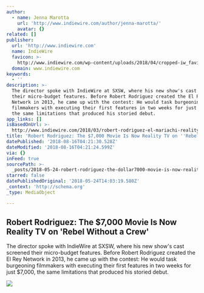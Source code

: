 ```yaml
---
author:
  - name: Jenna Marotta
    url: 'http://www.indiewire.com/author/jenna-marotta/'
    avatar: {}
related: []
publisher:
  url: 'http://www.indiewire.com'
  name: IndieWire
  favicon: >-
    http://www.indiewire.com/wp-content/uploads/2018/04/cropped-iw_favicon.png?w=192
  domain: www.indiewire.com
keywords:
  - ''
description: >-
  The director spoke with IndieWire at SXSW, where his new show's cast screened
  their micro-budget features. Before Robert Rodriguez created the El Rey
  Network in 2013, he came up with the contest: He would task burgeoning
  filmmakers with executing their first features in two weeks for just $7,000,
  the same limitations that produced his storied debut.
app_links: []
isBasedOnUrl: >-
  http://www.indiewire.com/2018/03/robert-rodriguez-el-mariachi-reality-tv-rebel-without-a-crew-1201941225/
title: 'Robert Rodriguez: The $7,000 Movie Is Now Reality TV on ''Rebel Without a Crew'''
datePublished: '2018-08-16T04:21:30.528Z'
dateModified: '2018-08-16T04:21:24.599Z'
via: {}
inFeed: true
sourcePath: >-
  _posts/2018-05-24-robert-rodriguez-the-dollar7000-movie-is-now-reality-tv-on-reb.md
starred: false
datePublishedOriginal: '2018-05-24T14:03:19.580Z'
_context: 'http://schema.org'
_type: MediaObject

---
```

<article style=""><h1>Robert Rodriguez: The $7,000 Movie Is Now Reality TV on 'Rebel Without a Crew'</h1><p>The director spoke with IndieWire at SXSW, where his new show's cast screened their micro-budget features. Before Robert Rodriguez created the El Rey Network in 2013, he came up with the contest: He would task burgeoning filmmakers with executing their first features in two weeks for just $7,000, the same limitations that produced his storied debut.</p><img src="http://www.indiewire.com/wp-content/uploads/2018/03/rwac_1410.jpg" /></article>